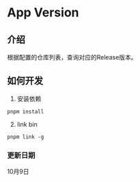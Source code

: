 # App Version

## 介绍

根据配置的仓库列表，查询对应的Release版本。

## 如何开发

1. 安装依赖

```shell
pnpm install
```

2. link bin

```shell
pnpm link -g
```

### 更新日期

10月9日
